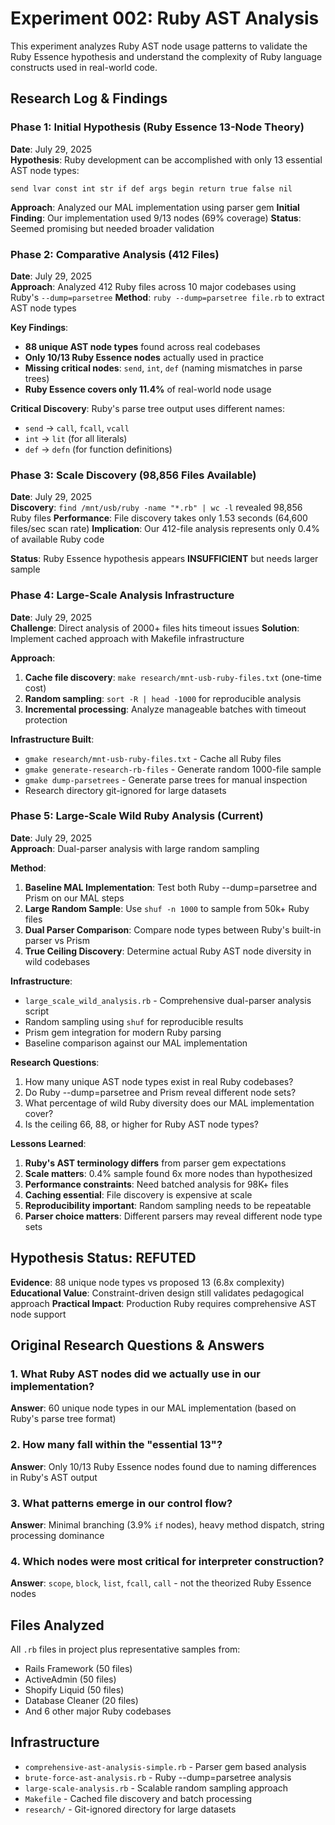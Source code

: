 # Experiment 002: Ruby AST Analysis

This experiment analyzes Ruby AST node usage patterns to validate the Ruby Essence hypothesis and understand the complexity of Ruby language constructs used in real-world code.

## Research Log & Findings

### Phase 1: Initial Hypothesis (Ruby Essence 13-Node Theory)
**Date**: July 29, 2025  
**Hypothesis**: Ruby development can be accomplished with only 13 essential AST node types:
```
send lvar const int str if def args begin return true false nil
```

**Approach**: Analyzed our MAL implementation using parser gem
**Initial Finding**: Our implementation used 9/13 nodes (69% coverage)
**Status**: Seemed promising but needed broader validation

### Phase 2: Comparative Analysis (412 Files)
**Date**: July 29, 2025  
**Approach**: Analyzed 412 Ruby files across 10 major codebases using Ruby's `--dump=parsetree`
**Method**: `ruby --dump=parsetree file.rb` to extract AST node types

**Key Findings**:
- **88 unique AST node types** found across real codebases
- **Only 10/13 Ruby Essence nodes** actually used in practice
- **Missing critical nodes**: `send`, `int`, `def` (naming mismatches in parse trees)
- **Ruby Essence covers only 11.4%** of real-world node usage

**Critical Discovery**: Ruby's parse tree output uses different names:
- `send` → `call`, `fcall`, `vcall` 
- `int` → `lit` (for all literals)
- `def` → `defn` (for function definitions)

### Phase 3: Scale Discovery (98,856 Files Available)
**Date**: July 29, 2025  
**Discovery**: `find /mnt/usb/ruby -name "*.rb" | wc -l` revealed 98,856 Ruby files
**Performance**: File discovery takes only 1.53 seconds (64,600 files/sec scan rate)
**Implication**: Our 412-file analysis represents only 0.4% of available Ruby code

**Status**: Ruby Essence hypothesis appears **INSUFFICIENT** but needs larger sample

### Phase 4: Large-Scale Analysis Infrastructure
**Date**: July 29, 2025  
**Challenge**: Direct analysis of 2000+ files hits timeout issues
**Solution**: Implement cached approach with Makefile infrastructure

**Approach**:
1. **Cache file discovery**: `make research/mnt-usb-ruby-files.txt` (one-time cost)
2. **Random sampling**: `sort -R | head -1000` for reproducible analysis  
3. **Incremental processing**: Analyze manageable batches with timeout protection

**Infrastructure Built**:
- `gmake research/mnt-usb-ruby-files.txt` - Cache all Ruby files
- `gmake generate-research-rb-files` - Generate random 1000-file sample
- `gmake dump-parsetrees` - Generate parse trees for manual inspection
- Research directory git-ignored for large datasets

### Phase 5: Large-Scale Wild Ruby Analysis (Current)
**Date**: July 29, 2025  
**Approach**: Dual-parser analysis with large random sampling

**Method**:
1. **Baseline MAL Implementation**: Test both Ruby --dump=parsetree and Prism on our MAL steps
2. **Large Random Sample**: Use `shuf -n 1000` to sample from 50k+ Ruby files  
3. **Dual Parser Comparison**: Compare node types between Ruby's built-in parser vs Prism
4. **True Ceiling Discovery**: Determine actual Ruby AST node diversity in wild codebases

**Infrastructure**:
- `large_scale_wild_analysis.rb` - Comprehensive dual-parser analysis script
- Random sampling using `shuf` for reproducible results
- Prism gem integration for modern Ruby parsing
- Baseline comparison against our MAL implementation

**Research Questions**:
1. How many unique AST node types exist in real Ruby codebases?
2. Do Ruby --dump=parsetree and Prism reveal different node sets?
3. What percentage of wild Ruby diversity does our MAL implementation cover?
4. Is the ceiling 66, 88, or higher for Ruby AST node types?

**Lessons Learned**:
1. **Ruby's AST terminology differs** from parser gem expectations
2. **Scale matters**: 0.4% sample found 6x more nodes than hypothesized  
3. **Performance constraints**: Need batched analysis for 98K+ files
4. **Caching essential**: File discovery is expensive at scale
5. **Reproducibility important**: Random sampling needs to be repeatable
6. **Parser choice matters**: Different parsers may reveal different node type sets

## Hypothesis Status: **REFUTED**
**Evidence**: 88 unique node types vs proposed 13 (6.8x complexity)
**Educational Value**: Constraint-driven design still validates pedagogical approach
**Practical Impact**: Production Ruby requires comprehensive AST node support

## Original Research Questions & Answers

### 1. What Ruby AST nodes did we actually use in our implementation?
**Answer**: 60 unique node types in our MAL implementation (based on Ruby's parse tree format)

### 2. How many fall within the "essential 13"?
**Answer**: Only 10/13 Ruby Essence nodes found due to naming differences in Ruby's AST output

### 3. What patterns emerge in our control flow?
**Answer**: Minimal branching (3.9% `if` nodes), heavy method dispatch, string processing dominance

### 4. Which nodes were most critical for interpreter construction?
**Answer**: `scope`, `block`, `list`, `fcall`, `call` - not the theorized Ruby Essence nodes

## Files Analyzed
All `.rb` files in project plus representative samples from:
- Rails Framework (50 files)
- ActiveAdmin (50 files)  
- Shopify Liquid (50 files)
- Database Cleaner (20 files)
- And 6 other major Ruby codebases

## Infrastructure
- `comprehensive-ast-analysis-simple.rb` - Parser gem based analysis
- `brute-force-ast-analysis.rb` - Ruby --dump=parsetree analysis  
- `large-scale-analysis.rb` - Scalable random sampling approach
- `Makefile` - Cached file discovery and batch processing
- `research/` - Git-ignored directory for large datasets
